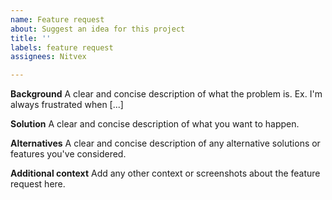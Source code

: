 ```yaml
---
name: Feature request
about: Suggest an idea for this project
title: ''
labels: feature request
assignees: Nitvex

---
```


**Background**
A clear and concise description of what the problem is. Ex. I'm always frustrated when [...]

**Solution**
A clear and concise description of what you want to happen.

**Alternatives**
A clear and concise description of any alternative solutions or features you've considered.

**Additional context**
Add any other context or screenshots about the feature request here.
